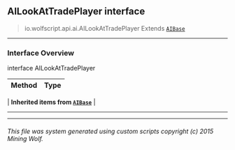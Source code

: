 ## AILookAtTradePlayer __interface__

>io.wolfscript.api.ai.AILookAtTradePlayer
>Extends [`AIBase`](AIBase.md)

---

### Interface Overview

interface AILookAtTradePlayer

Method | Type   
--- | :--- 
 |
__Inherited items from [`AIBase`](AIBase.md)__ |





---



---


###### This file was system generated using custom scripts copyright (c) 2015 Mining Wolf.
	

